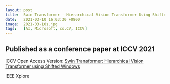 ```yaml
---
layout: post
title:  Swin Transformer - Hierarchical Vision Transformer Using Shifted Windows
date:   2021-03-10 16:03:30 +0800
image:  2021-03-10s.jpg
tags:   [AI, Microsoft, cs.CV, ICCV]
---
```

Published as a conference paper at ICCV 2021
---
ICCV Open Access Version: [Swin Transformer: Hierarchical Vision Transformer using Shifted Windows](https://openaccess.thecvf.com/content/ICCV2021/papers/Liu_Swin_Transformer_Hierarchical_Vision_Transformer_Using_Shifted_Windows_ICCV_2021_paper.pdf)

IEEE Xplore
